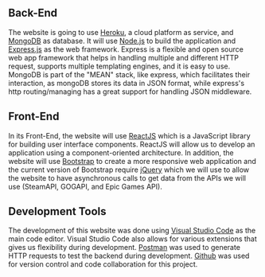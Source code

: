 ## Back-End

The website is going to use [Heroku](https://www.heroku.com/), a cloud platform as service, and [MongoDB](https://www.mongodb.com/) as database. It will use [Node.js](https://nodejs.org/en/) to build the application and [Express.js](https://expressjs.com/) as the web framework. Express is a flexible and open source web app framework that helps in handling multiple and different HTTP request, supports multiple templating engines, and it is easy to use. MongoDB is part of the "MEAN" stack, like express, which facilitates their interaction, as mongoDB stores its data in JSON format, while express's http routing/managing has a great support for handling JSON middleware.

## Front-End

In its Front-End, the website will use [ReactJS](https://reactjs.org/) which is a JavaScript library for building user interface components. ReactJS will allow us to develop an application using a component-oriented architecture. In addition, the website will use [Bootstrap](https://getbootstrap.com/) to create a more responsive web application and the current version of Bootstrap require [jQuery](https://jquery.com/) which we will use to allow the website to have asynchronous calls to get data from the APIs we will use (SteamAPI, GOGAPI, and Epic Games API).

## Development Tools

The development of this website was done using [Visual Studio Code](https://code.visualstudio.com/) as the main code editor. Visual Studio Code also allows for various extensions that gives us flexibility during development. [Postman](https://www.postman.com/) was used to generate HTTP requests to test the backend during development. [Github](https://github.com/) was used for version control and code collaboration for this project.
